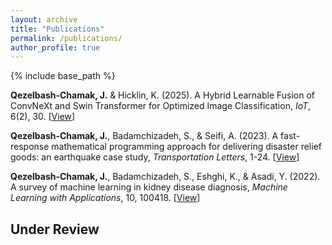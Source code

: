 ```yaml
---
layout: archive
title: "Publications"
permalink: /publications/
author_profile: true
---
```


{% include base_path %}



**Qezelbash-Chamak, J.** & Hicklin, K. (2025). A Hybrid Learnable Fusion of ConvNeXt and Swin Transformer for Optimized Image Classification, *IoT*, 6(2), 30. [[View](https://www.mdpi.com/2624-831X/6/2/30)]

**Qezelbash-Chamak, J.**, Badamchizadeh, S., & Seifi, A. (2023). A fast-response mathematical programming approach for delivering disaster relief goods: an earthquake case study, *Transportation Letters*, 1-24. [[View](https://www.tandfonline.com/doi/abs/10.1080/19427867.2023.2270238)]

**Qezelbash-Chamak, J.**, Badamchizadeh, S., Eshghi, K., & Asadi, Y. (2022). A survey of machine learning in kidney disease diagnosis, *Machine Learning with Applications*, 10, 100418. [[View](https://www.sciencedirect.com/science/article/pii/S2666827022000937)] 

Under Review
------
